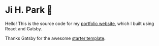 # Ji H. Park :sparkling_heart:

Hello! This is the source code for my [portfolio website](jhpark.dev), which I built using React and Gatsby.

Thanks Gatsby for the awesome [starter template](https://github.com/anubhavsrivastava/gatsby-starter-spectral).
